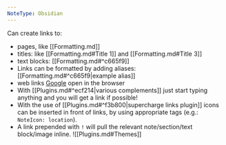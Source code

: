 ```yaml
---
NoteType: Obsidian
---
```

Can create links to:
- pages, like [[Formatting.md]]
- titles: like [[Formatting.md#Title 1]] and [[Formatting.md#Title 3]]
- text blocks: [[Formatting.md#^c665f9]]
- Links can be formatted by adding aliases: [[Formatting.md#^c665f9|example alias]]
- web links [Google](https://www.google.com/) open in the browser
- With [[Plugins.md#^ecf214|various complements]] just start typing anything and you will get a link if possible!
- With the use of [[Plugins.md#^f3b800|supercharge links plugin]] icons can be inserted in front of links, by using appropriate tags (e.g.: `NoteIcon: location`).
- A link prepended with `!` will pull the relevant note/section/text block/image inline.
![[Plugins.md#Themes]]

